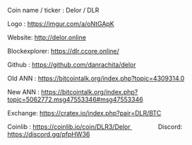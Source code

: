 Coin name / ticker : Delor / DLR

Logo : https://imgur.com/a/oNtGApK

Website: http://delor.online

Blockexplorer: https://dlr.ccore.online/

Github : https://github.com/danrachita/delor

Old ANN : https://bitcointalk.org/index.php?topic=4309314.0

New ANN : https://bitcointalk.org/index.php?topic=5062772.msg47553346#msg47553346

Exchange: https://cratex.io/index.php?pair=DLR/BTC  

Coinlib : https://coinlib.io/coin/DLR3/Delor              
  
Discord: https://discord.gg/pfpHW36

